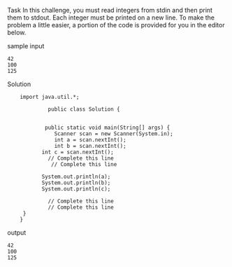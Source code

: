  Task
	In this challenge, you must read  integers from stdin and then 
	print them to stdout. Each integer must be printed on a new line. 
	To make the problem a little easier, 
	a portion of the code is provided for you in the editor below.

sample input 
	
	42
	100
	125

Solution 

		import java.util.*;

                 public class Solution {
    

                public static void main(String[] args) {
                   Scanner scan = new Scanner(System.in);
                   int a = scan.nextInt();
                   int b = scan.nextInt();
     		   int c = scan.nextInt();
       			 // Complete this line
      			  // Complete this line

      		   System.out.println(a);
      		   System.out.println(b);
     		   System.out.println(c);
            
       			 // Complete this line
       			 // Complete this line
   		 }
		}


output 

	42
	100
	125

